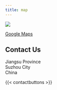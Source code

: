 ```yaml
---
title: map
---
```


![](/uploads/map02.png)

[Google Maps](https://www.google.com/maps)

## Contact Us

Jiangsu Province  
Suzhou City  
China

{{< contactbuttons >}}